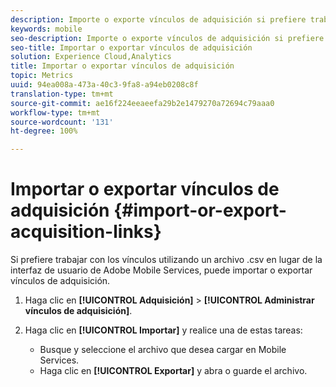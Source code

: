 ```yaml
---
description: Importe o exporte vínculos de adquisición si prefiere trabajar con los vínculos mediante el uso de un archivo .csv en lugar de utilizar la interfaz de usuario de Adobe Mobile Services.
keywords: mobile
seo-description: Importe o exporte vínculos de adquisición si prefiere trabajar con los vínculos mediante el uso de un archivo .csv en lugar de utilizar la interfaz de usuario de Adobe Mobile Services.
seo-title: Importar o exportar vínculos de adquisición
solution: Experience Cloud,Analytics
title: Importar o exportar vínculos de adquisición
topic: Metrics
uuid: 94ea008a-473a-40c3-9fa8-a94eb0208c8f
translation-type: tm+mt
source-git-commit: ae16f224eeaeefa29b2e1479270a72694c79aaa0
workflow-type: tm+mt
source-wordcount: '131'
ht-degree: 100%

---
```



# Importar o exportar vínculos de adquisición {#import-or-export-acquisition-links}

Si prefiere trabajar con los vínculos utilizando un archivo .csv en lugar de la interfaz de usuario de Adobe Mobile Services, puede importar o exportar vínculos de adquisición.

1. Haga clic en **[!UICONTROL Adquisición]** > **[!UICONTROL Administrar vínculos de adquisición]**.
1. Haga clic en **[!UICONTROL Importar]** y realice una de estas tareas:

   * Busque y seleccione el archivo que desea cargar en Mobile Services.
   * Haga clic en **[!UICONTROL Exportar]** y abra o guarde el archivo.

